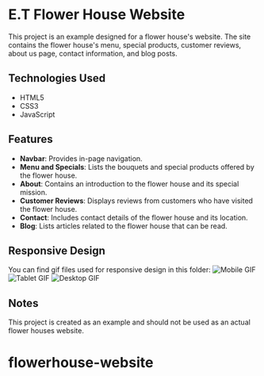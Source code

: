 # E.T Flower House Website

This project is an example designed for a flower house's website. The site contains the flower house's menu, special products, customer reviews, about us page, contact information, and blog posts.

## Technologies Used

- HTML5
- CSS3
- JavaScript

## Features

- **Navbar**: Provides in-page navigation.
- **Menu and Specials**: Lists the bouquets and special products offered by the flower house.
- **About**: Contains an introduction to the flower house and its special mission.
- **Customer Reviews**: Displays reviews from customers who have visited the flower house.
- **Contact**: Includes contact details of the flower house and its location.
- **Blog**: Lists articles related to the flower house that can be read.

## Responsive Design

You can find gif files used for responsive design in this folder:
![Mobile GIF](./responsive-rewiev/mobile.gif)
![Tablet GIF](./responsive-rewiev/tablet.gif)
![Desktop GIF](./responsive-rewiev/desktop.gif)

## Notes

This project is created as an example and should not be used as an actual flower houses website.

# flowerhouse-website
